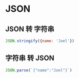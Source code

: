 # JSON
## JSON 转 字符串
```js
JSON.stringify({name: 'Joel'})
```

## 字符串 转 JSON
```js
JSON.parse(`{"name":"Joel"}`)
```